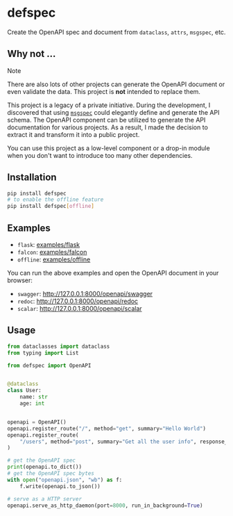 # defspec

Create the OpenAPI spec and document from `dataclass`, `attrs`, `msgspec`, etc.

## Why not ...

> [!NOTE]
> There are also lots of other projects can generate the OpenAPI document or even validate the data. This project is **not** intended to replace them.

This project is a legacy of a private initiative. During the development, I discovered that using [`msgspec`](https://github.com/jcrist/msgspec) could elegantly define and generate the API schema. The OpenAPI component can be utilized to generate the API documentation for various projects. As a result, I made the decision to extract it and transform it into a public project.

You can use this project as a low-level component or a drop-in module when you don't want to introduce too many other dependencies.

## Installation

```bash
pip install defspec
# to enable the offline feature
pip install defspec[offline]
```

## Examples

- `flask`: [examples/flask](examples/flask_openapi.py)
- `falcon`: [examples/falcon](examples/falcon_openapi.py)
- `offline`: [examples/offline](examples/offline_openapi.py)

You can run the above examples and open the OpenAPI document in your browser:

- `swagger`: http://127.0.0.1:8000/openapi/swagger
- `redoc`: http://127.0.0.1:8000/openapi/redoc
- `scalar`: http://127.0.0.1:8000/openapi/scalar

## Usage

```python
from dataclasses import dataclass
from typing import List

from defspec import OpenAPI


@dataclass
class User:
    name: str
    age: int


openapi = OpenAPI()
openapi.register_route("/", method="get", summary="Hello World")
openapi.register_route(
    "/users", method="post", summary="Get all the user info", response_type=List[User]
)

# get the OpenAPI spec
print(openapi.to_dict())
# get the OpenAPI spec bytes
with open("openapi.json", "wb") as f:
    f.write(openapi.to_json())

# serve as a HTTP server
openapi.serve_as_http_daemon(port=8000, run_in_background=True)
```
